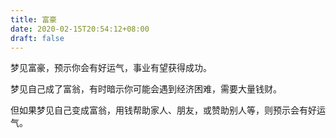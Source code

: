 ```yaml
---
title: 富豪
date: 2020-02-15T20:54:12+08:00
draft: false
---
```


梦见富豪，预示你会有好运气，事业有望获得成功。

梦见自己成了富翁，有时暗示你可能会遇到经济困难，需要大量钱财。

但如果梦见自己变成富翁，用钱帮助家人、朋友，或赞助别人等，则预示会有好运气。

